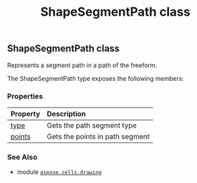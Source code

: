﻿---
title: ShapeSegmentPath class
second_title: Aspose.Cells for Python via .NET API References
description: 
type: docs
weight: 590
url: /aspose.cells.drawing/shapesegmentpath/
is_root: false
---

## ShapeSegmentPath class

Represents a segment path in a path of the freeform.



The ShapeSegmentPath type exposes the following members:

### Properties
| Property | Description |
| :- | :- |
| [type](/cells/python-net/aspose.cells.drawing/shapesegmentpath/type) | Gets the path segment type |
| [points](/cells/python-net/aspose.cells.drawing/shapesegmentpath/points) | Gets the points in path segment |



### See Also
* module [`aspose.cells.drawing`](..)
